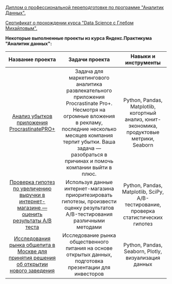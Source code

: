 [Диплом о профессиональной переподготовке по программе "Аналитик Данных".](https://github.com/MaksimRodionov/data-analyst-projects/blob/main/data_analyst_yandex_practicum_certificate.pdf)

[Сертификат о прохождении курса "Data Science с Глебом Михайловым".](https://github.com/MaksimRodionov/data-analyst-projects/blob/main/data_science_with_gleb_stepik_certificate.pdf)



**Некоторые выполненные проекты из курса Яндекс.Практикума "Аналитик данных":**

| Название проекта | Задачи проекта | Навыки и инструменты |
| :--------------------: | :---------------------: |:---------------------------:|
| [Анализ убытков приложения ProcrastinatePRO+](https://github.com/MaksimRodionov/data-analyst-projects/tree/main/006_business_performance_analysis) | Задача для маркетингового аналитика развлекательного приложения Procrastinate Pro+. Несмотря на огромные вложения в рекламу, последние несколько месяцев компания терпит убытки. Ваша задача — разобраться в причинах и помочь компании выйти в плюс. | Python, Pandas, Matplotlib, когортный анализ, юнит-экономика, продуктовые метрики, Seaborn |
| [Проверка гипотез по увеличению выручки в интернет-магазине — оценить результаты A/B теста](https://github.com/MaksimRodionov/data-analyst-projects/tree/main/007_AB_testing_for_ecommerce)| Используя данные интернет-магазина приоритезировать гипотезы, произвести оценку результатов A/B-тестирования различными методами | Python, Pandas, Matplotlib, SciPy, A/B-тестирование, проверка статистических гипотез |
| [Исследования рынка общепита в Москве для принятия решения об открытии нового заведения](https://github.com/MaksimRodionov/data-analyst-projects/tree/main/009_foodservice_moscow_analysis) | Исследование рынка общественного питания на основе открытых данных, подготовка презентации для инвесторов | Python, Pandas, Seaborn, Plotly, визуализация данных |
